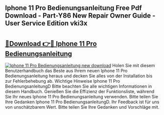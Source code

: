 ## Iphone 11 Pro Bedienungsanleitung Free Pdf Download - Part-Y86 New Repair Owner Guide - User Service Edition vki3x

# <h2><a href="http://df632q.blite.top/?on=Iphone+11+Pro+Bedienungsanleitung">🔗Download 👉🔴 Iphone 11 Pro Bedienungsanleitung</a></h2>

[![Iphone 11 Pro Bedienungsanleitung new download](https://i.imgur.com/lujVjoI.png)](http://df632q.blite.top/?on=Iphone+11+Pro+Bedienungsanleitung)
Holen Sie mit diesem Benutzerhandbuch das Beste aus Ihrem neuen Iphone 11 Pro Bedienungsanleitung heraus und decken Sie alles von der Installation bis zur Fehlerbehebung ab. Wichtige Hinweise Iphone 11 Pro BedienungsanleitungD Bitte beachten Sie alle wichtigen Informationen in diesem Handbuch. Genießen Sie die Effizienz der Funktionsliste, während Sie Ihr neues Iphone 11 Pro Bedienungsanleitung verwenden. Bitte teilen Sie Ihre Gedanken Iphone 11 Pro BedienungsanleitungD. Ihr Feedback ist für uns von unschätzbarem Wert. Bitte teilen Sie Ihre Gedanken und Vorschläge mit.
